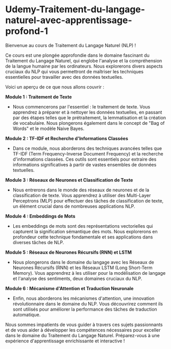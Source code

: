 # Udemy-Traitement-du-langage-naturel-avec-apprentissage-profond-1

Bienvenue au cours de Traitement du Langage Naturel (NLP) !

Ce cours est une plongée approfondie dans le domaine fascinant du Traitement du Langage Naturel, qui englobe l'analyse et la compréhension de la langue humaine par les ordinateurs. Nous explorerons divers aspects cruciaux du NLP qui vous permettront de maîtriser les techniques essentielles pour travailler avec des données textuelles.

Voici un aperçu de ce que nous allons couvrir :

**Module 1 : Traitement de Texte**

- Nous commencerons par l'essentiel : le traitement de texte. Vous apprendrez à préparer et à nettoyer les données textuelles, en passant par des étapes telles que le prétraitement, la lemmatisation et la création de vocabulaire. Nous plongerons également dans le concept de "Bag of Words" et le modèle Naive Bayes.

**Module 2 : TF-IDF et Recherche d'Informations Classées**

- Dans ce module, nous aborderons des techniques avancées telles que TF-IDF (Term Frequency-Inverse Document Frequency) et la recherche d'informations classées. Ces outils sont essentiels pour extraire des informations significatives à partir de vastes ensembles de données textuelles.

**Module 3 : Réseaux de Neurones et Classification de Texte**

- Nous entrerons dans le monde des réseaux de neurones et de la classification de texte. Vous apprendrez à utiliser des Multi-Layer Perceptrons (MLP) pour effectuer des tâches de classification de texte, un élément crucial dans de nombreuses applications NLP.

**Module 4 : Embeddings de Mots**

- Les embeddings de mots sont des représentations vectorielles qui capturent la signification sémantique des mots. Nous explorerons en profondeur cette technique fondamentale et ses applications dans diverses tâches de NLP.

**Module 5 : Réseaux de Neurones Récursifs (RNN) et LSTM**

- Nous plongerons dans le domaine du langage avec les Réseaux de Neurones Récursifs (RNN) et les Réseaux LSTM (Long Short-Term Memory). Vous apprendrez à les utiliser pour la modélisation de langage et l'analyse des sentiments, deux domaines cruciaux du NLP.

**Module 6 : Mécanisme d'Attention et Traduction Neuronale**

- Enfin, nous aborderons les mécanismes d'attention, une innovation révolutionnaire dans le domaine du NLP. Vous découvrirez comment ils sont utilisés pour améliorer la performance des tâches de traduction automatique.

Nous sommes impatients de vous guider à travers ces sujets passionnants et de vous aider à développer les compétences nécessaires pour exceller dans le domaine du Traitement du Langage Naturel. Préparez-vous à une expérience d'apprentissage enrichissante et interactive !
